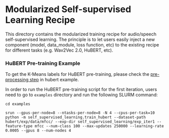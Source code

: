 # Modularized Self-supervised Learning Recipe

This directory contains the modularized training recipe for audio/speech self-supervised learning. The principle is to let users easily inject a new component (model, data_module, loss function, etc) to the existing recipe for different tasks (e.g. Wav2Vec 2.0, HuBERT, etc).


### HuBERT Pre-training Example
To get the K-Means labels for HuBERT pre-training, please check the [pre-processing step](../hubert/README.md#pre-processing-1st-iteration) in hubert example.

In order to run the HuBERT pre-training script for the first iteration, users need to go to `examples` directory and run the following SLURM command:
```
cd examples

srun --gpus-per-node=8 --ntasks-per-node=8 -N 4 --cpus-per-task=10 python -m self_supervised_learning.train_hubert --dataset-path hubert/exp/data/mfcc/ --exp-dir self_supervised_learning/exp_iter1 --feature-type mfcc --num-class 100 --max-updates 250000 --learning-rate 0.0005 --gpus 8 --num-nodes 4
```
